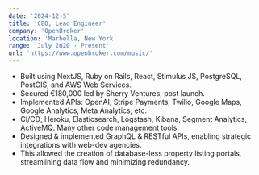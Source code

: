 ```yaml
---
date: '2024-12-5'
title: 'CEO, Lead Engineer'
company: 'OpenBroker'
location: 'Marbella, New York'
range: 'July 2020 - Present'
url: 'https://www.openbroker.com/music/'
---
```


- Built using NextJS, Ruby on Rails, React, Stimulus JS, PostgreSQL, PostGIS, and AWS Web
  Services.
- Secured €180,000 led by Sherry Ventures, post launch.
- Implemented APIs: OpenAI, Stripe Payments, Twilio, Google Maps, Google Analytics, Meta Analytics, etc.
- CI/CD; Heroku, Elasticsearch, Logstash, Kibana, Segment Analytics, ActiveMQ. Many other code
  management tools.
- Designed & implemented GraphQL & RESTful APIs, enabling strategic integrations with web-dev agencies.
- This allowed the creation of database-less property listing portals, streamlining data flow and minimizing
  redundancy.
